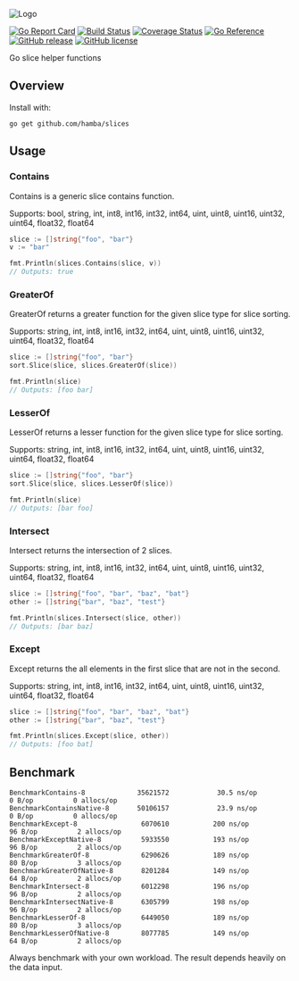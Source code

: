 ![Logo](http://svg.wiersma.co.za/hamba/project?title=slices&tag=Slice%20helper%20functions)

[![Go Report Card](https://goreportcard.com/badge/github.com/hamba/slices)](https://goreportcard.com/report/github.com/hamba/slices)
[![Build Status](https://github.com/hamba/cmd/actions/workflows/test.yml/badge.svg)](https://github.com/hamba/cmd/actions)
[![Coverage Status](https://coveralls.io/repos/github/hamba/slices/badge.svg?branch=master)](https://coveralls.io/github/hamba/slices?branch=master)
[![Go Reference](https://pkg.go.dev/badge/github.com/hamba/slices.svg)](https://pkg.go.dev/github.com/hamba/slices)
[![GitHub release](https://img.shields.io/github/release/hamba/slices.svg)](https://github.com/hamba/slices/releases)
[![GitHub license](https://img.shields.io/badge/license-MIT-blue.svg)](https://raw.githubusercontent.com/hamba/slices/master/LICENSE)

Go slice helper functions

## Overview

Install with:

```shell
go get github.com/hamba/slices
```

## Usage

### Contains

Contains is a generic slice contains function.

Supports: bool, string, int, int8, int16, int32, int64, uint, uint8, uint16, uint32, uint64, float32, float64

```go
slice := []string{"foo", "bar"}
v := "bar"

fmt.Println(slices.Contains(slice, v))
// Outputs: true
```

### GreaterOf

GreaterOf returns a greater function for the given slice type for slice sorting.

Supports: string, int, int8, int16, int32, int64, uint, uint8, uint16, uint32, uint64, float32, float64

```go
slice := []string{"foo", "bar"}
sort.Slice(slice, slices.GreaterOf(slice))

fmt.Println(slice)
// Outputs: [foo bar]
```

### LesserOf

LesserOf returns a lesser function for the given slice type for slice sorting.

Supports: string, int, int8, int16, int32, int64, uint, uint8, uint16, uint32, uint64, float32, float64

```go
slice := []string{"foo", "bar"}
sort.Slice(slice, slices.LesserOf(slice))

fmt.Println(slice)
// Outputs: [bar foo]
```

### Intersect

Intersect returns the intersection of 2 slices.

Supports: string, int, int8, int16, int32, int64, uint, uint8, uint16, uint32, uint64, float32, float64

```go
slice := []string{"foo", "bar", "baz", "bat"}
other := []string{"bar", "baz", "test"}

fmt.Println(slices.Intersect(slice, other))
// Outputs: [bar baz]
```

### Except

Except returns the all elements in the first slice that are not in the second.

Supports: string, int, int8, int16, int32, int64, uint, uint8, uint16, uint32, uint64, float32, float64

```go
slice := []string{"foo", "bar", "baz", "bat"}
other := []string{"bar", "baz", "test"}

fmt.Println(slices.Except(slice, other))
// Outputs: [foo bat]
```

## Benchmark

```
BenchmarkContains-8          	35621572	        30.5 ns/op	       0 B/op	       0 allocs/op
BenchmarkContainsNative-8    	50106157	        23.9 ns/op	       0 B/op	       0 allocs/op
BenchmarkExcept-8            	 6070610	       200 ns/op	      96 B/op	       2 allocs/op
BenchmarkExceptNative-8      	 5933550	       193 ns/op	      96 B/op	       2 allocs/op
BenchmarkGreaterOf-8         	 6290626	       189 ns/op	      80 B/op	       3 allocs/op
BenchmarkGreaterOfNative-8   	 8201284	       149 ns/op	      64 B/op	       2 allocs/op
BenchmarkIntersect-8         	 6012298	       196 ns/op	      96 B/op	       2 allocs/op
BenchmarkIntersectNative-8   	 6305799	       198 ns/op	      96 B/op	       2 allocs/op
BenchmarkLesserOf-8          	 6449050	       189 ns/op	      80 B/op	       3 allocs/op
BenchmarkLesserOfNative-8    	 8077785	       149 ns/op	      64 B/op	       2 allocs/op
```

Always benchmark with your own workload. The result depends heavily on the data input.
